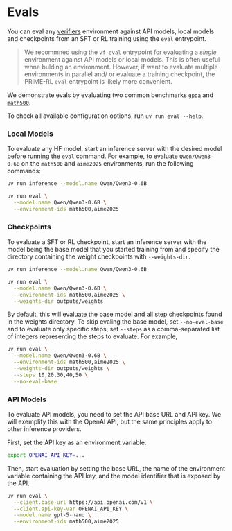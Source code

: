 # Evals

You can eval any [verifiers](https://github.com/willccbb/verifiers) environment against API models, local models and checkpoints from an SFT or RL training using the `eval` entrypoint.

> We recommned using the `vf-eval` entrypoint for evaluating a *single* environment against API models or local models. This is often useful whne bulding an environment. However, if want to evaluate multiple environments in parallel and/ or evaluate a training checkpoint, the PRIME-RL `eval` entrypoint is likely more convenient.

We demonstrate evals by evaluating two common benchmarks [`gpqa`](https://app.primeintellect.ai/dashboard/environments/primeintellect/gpqa) and [`math500`](https://app.primeintellect.ai/dashboard/environments/primeintellect/math500).

To check all available configuration options, run `uv run eval --help`.

### Local Models

To evaluate any HF model, start an inference server with the desired model before running the `eval` command. For example, to evaluate `Qwen/Qwen3-0.6B` on the `math500` and `aime2025` environments, run the following commands:

```bash
uv run inference --model.name Qwen/Qwen3-0.6B
```

```bash
uv run eval \
  --model.name Qwen/Qwen3-0.6B \
  --environment-ids math500,aime2025
```

### Checkpoints

To evaluate a SFT or RL checkpoint, start an inference server with the model being the base model that you started training from and specify the directory containing the weight checkpoints with `--weights-dir`. 

```bash
uv run inference --model.name Qwen/Qwen3-0.6B
```

```bash
uv run eval \
  --model.name Qwen/Qwen3-0.6B \
  --environment-ids math500,aime2025 \
  --weights-dir outputs/weights
```

By default, this will evaluate the base model and all step checkpoints found in the weights directory. To skip evaling the base model, set `--no-eval-base` and to evaluate only specific steps, set `--steps` as a comma-separated list of integers representing the steps to evaluate. For example,

```bash
uv run eval \
  --model.name Qwen/Qwen3-0.6B \
  --environment-ids math500,aime2025 \
  --weights-dir outputs/weights \
  --steps 10,20,30,40,50 \
  --no-eval-base
```


### API Models

To evaluate API models, you need to set the API base URL and API key. We will exemplify this with the OpenAI API, but the same principles apply to other inference providers.

First, set the API key as an environment variable.

```bash
export OPENAI_API_KEY=...
```

Then, start evaluation by setting the base URL, the name of the environment variable containing the API key, and the model identifier that is exposed by the API.

```bash
uv run eval \
  --client.base-url https://api.openai.com/v1 \
  --client.api-key-var OPENAI_API_KEY \
  --model.name gpt-5-nano \
  --environment-ids math500,aime2025
```
